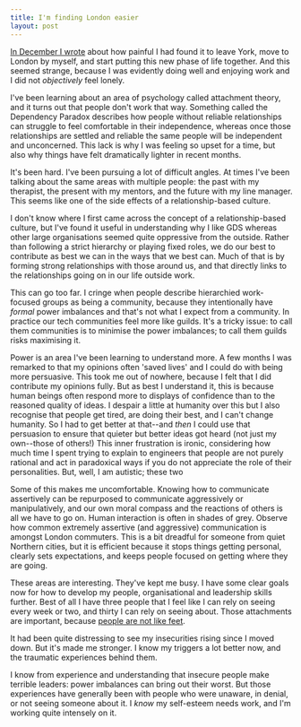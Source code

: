 ```yaml
---
title: I'm finding London easier
layout: post
---
```


[In December I wrote](/2017/finding-london-hard/) about how painful I had found it to leave York, move to London by myself, and start putting this new phase of life together. And this seemed strange, because I was evidently doing well and enjoying work and I did not *objectively* feel lonely.

I've been learning about an area of psychology called attachment theory, and it turns out that people don't work that way. Something called the Dependency Paradox describes how people without reliable relationships can struggle to feel comfortable in their independence, whereas once those relationships are settled and reliable the same people will be independent and unconcerned. This lack is why I was feeling so upset for a time, but also why things have felt dramatically lighter in recent months.

It's been hard. I've been pursuing a lot of difficult angles. At times I've been talking about the same areas with multiple people: the past with my therapist, the present with my mentors, and the future with my line manager. This seems like one of the side effects of a relationship-based culture.

I don't know where I first came across the concept of a relationship-based culture, but I've found it useful in understanding why I like GDS whereas other large organisations seemed quite oppressive from the outside. Rather than following a strict hierarchy or playing fixed roles, we do our best to contribute as best we can in the ways that we best can. Much of that is by forming strong relationships with those around us, and that directly links to the relationships going on in our life outside work.

This can go too far. I cringe when people describe hierarchied work-focused groups as being a community, because they intentionally have *formal* power imbalances and that's not what I expect from a community. In practice our tech communities feel more like guilds. It's a tricky issue: to call them communities is to minimise the power imbalances; to call them guilds risks maximising it.

Power is an area I've been learning to understand more. A few months I was remarked to that my opinions often 'saved lives' and I could do with being more persuasive. This took me out of nowhere, because I felt that I did contribute my opinions fully. But as best I understand it, this is because human beings often respond more to displays of confidence than to the reasoned quality of ideas. I despair a little at humanity over this but I also recognise that people get tired, are doing their best, and I can't change humanity. So I had to get better at that--and *then* I could use that persuasion to ensure that quieter but better ideas got heard (not just my own--those of others!) This inner frustration is ironic, considering how much time I spent trying to explain to engineers that people are not purely rational and act in paradoxical ways if you do not appreciate the role of their personalities. But, well, I am autistic; these two

Some of this makes me uncomfortable. Knowing how to communicate assertively can be repurposed to communicate aggressively or manipulatively, and our own moral compass and the reactions of others is all we have to go on. Human interaction is often in shades of grey. Observe how common extremely assertive (and aggressive) communication is amongst London commuters. This is a bit dreadful for someone from quiet Northern cities, but it is efficient because it stops things getting personal, clearly sets expectations, and keeps people focused on getting where they are going.

These areas are interesting. They've kept me busy. I have some clear goals now for how to develop my people, organisational and leadership skills further. Best of all I have three people that I feel like I can rely on seeing every week or two, and thirty I can rely on seeing about. Those attachments are important, because [people are not like feet](https://www.psychologytoday.com/gb/blog/are-we-born-racist/201205/the-dependency-paradox-why-people-are-not-feet).

It had been quite distressing to see my insecurities rising since I moved down. But it's made me stronger. I know my triggers a lot better now, and the traumatic experiences behind them.

I know from experience and understanding that insecure people make terrible leaders: power imbalances can bring out their worst. But those experiences have generally been with people who were unaware, in denial, or not seeing someone about it. I *know* my self-esteem needs work, and I'm working quite intensely on it.
